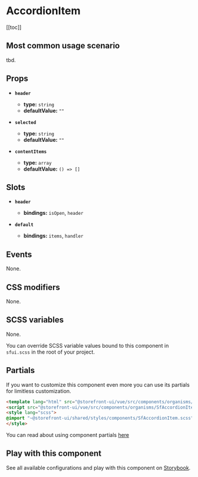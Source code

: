# AccordionItem

<!-- No Component description -->


[[toc]]


## Most common usage scenario

tbd.


## Props

- **`header`**
  - **type:** `string`
  - **defaultValue:** `""`

- **`selected`**
  - **type:** `string`
  - **defaultValue:** `""`

- **`contentItems`**
  - **type:** `array`
  - **defaultValue:** `() => []`


## Slots

- **`header`**
  - **bindings:** `isOpen`, `header`

- **`default`**
  - **bindings:** `items`, `handler`


## Events

None.


## CSS modifiers

None.


## SCSS variables

None.

You can override SCSS variable values bound to this component in `sfui.scss` in the root of your project.


## Partials

If you want to customize this component even more you can use its partials for limitless customization.

```html
<template lang="html" src="@storefront-ui/vue/src/components/organisms/SfAccordionItem.html"></template>
<script src="@storefront-ui/vue/src/components/organisms/SfAccordionItem.js"></script>
<style lang="scss">
@import "~@storefront-ui/shared/styles/components/SfAccordionItem.scss";
</style>
```

You can read about using component partials [here](docs.storefrontui.io/customization)


## Play with this component

See all available configurations and play with this component on <a href="https://storybook.storefrontui.io/?path=/story/">Storybook</a>.
